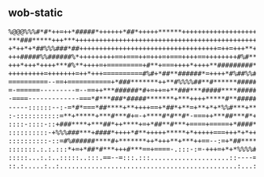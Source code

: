 ## wob-static
<pre style="line-height:1.22;letter-spacing:-.4px;">
%@@@%%%#*#*++=++*#####*++++++*##*+++++******+++++++++++++++++++++++++++**+++**************
***###*****+++***+++++++++++++++++++++++++++++++++++++++++++++++++++++*###********##***##*
+*++*+*##%%%###*##+++++++++++++++++++++++++++++++++++=++=+++**++++*+++*######*++++*######%
+++#####%%######%*+++++++++==+===++=+++=+===++++==++++++++#%#**+++***++**++*##+++++++****#
+++*+++*++++***#%**++++=+=========+#**+===++++*++++**#########*+*#**###*+#####*+++*+++****
+++++++++=+++++++=++*+++==========#%#+*##**######*=++++*#%##%%#+++*+*##########**++++++**+
==========--==+===========+*###*******++**#%%%%##**#******#####********######**+++++++++*+
=-======---------=--==++***######*#+=++=+**###***#####****#####+*#***#####*+==+*++++++==++
-====-------------===*#***###*#####*******+***++++*****#**#####*#***+**##*=-=========+=+++
-----::::::--:-=*#*===*##****+**++++==+*##*+**=+**+*+*%%#***+****+*+==++*#--==========++++
:-:::::::::::=**+*****+***#***#+=-+****#*#**#*-===++***##***#*+-----=-====---=-==========+
::::-::::-::+###****+***##*++****+=+*##**#***+====+=====+*####*-::::::-:---==+------======
::::::::::-+%%%###***+####*++++*#**+++++*****+*+++++===+++*+*++*::-::::------==---==--=-==
::::::::::-::=#%######****#+*******++*+++**+***++==--:=+*##******::::::::::::----:---:-==-
:::::::.:.:.:::*+=+*##*#***+++#***==+====-.:::-:=-+++=+*+*%%%%###+:...::::::::--:::-------
:::::...:.:..:::::..:::.==--=:::.:::....................::----=--=:.:::--:.::--:-:::::::--
::.:.....:..:.............................................:...:.....:.::::::..:::::::-:::=
</pre>
